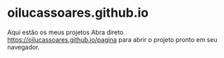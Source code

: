 # oilucassoares.github.io
Aqui estão os meus projetos
Abra direto https://oilucassoares.github.io/pagina para abrir o projeto pronto em seu navegador.
